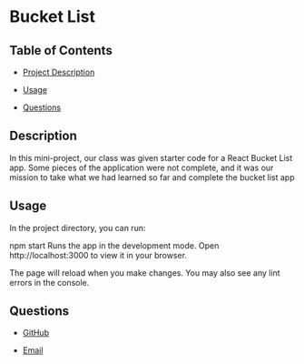 
# Bucket List 

## Table of Contents
* [Project Description](#description)

* [Usage](#usage)

* [Questions](#questions)

## Description
In this mini-project, our class was given starter code for a React Bucket List app. Some pieces of the application were not complete, and it was our mission to take what we had learned so far and complete the bucket list app

## Usage
In the project directory, you can run:

npm start
Runs the app in the development mode.
Open http://localhost:3000 to view it in your browser.

The page will reload when you make changes.
You may also see any lint errors in the console.

## Questions

* [GitHub](https://github.com/rbl1992)

* [Email](mailto:loganroyjr4@gmail.com)
